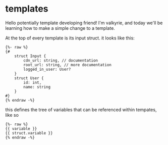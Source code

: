 # templates

Hello potentially template developing friend! I'm valkyrie, and today we'll be learning how to make a simple change to a template.

At the top of every template is its input struct. it looks like this:

```jinja2
{%- raw %}
{#
    struct Input {
        cdn_url: string, // documentation
        root_url: string, // more documentation
        logged_in_user: User?
    }
    struct User {
        id: int,
        name: string
    }
#}
{% endraw -%}
```

this defines the tree of variables that can be referenced within tempates, like so

```jinja2
{%- raw %}
{{ variable }}
{{ struct.variable }}
{% endraw -%}
```
